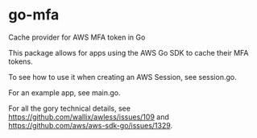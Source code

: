 # go-mfa
Cache provider for AWS MFA token in Go

This package allows for apps using the AWS Go SDK to cache their MFA tokens.

To see how to use it when creating an AWS Session, see session.go.

For an example app, see main.go.

For all the gory technical details, see https://github.com/wallix/awless/issues/109 and
https://github.com/aws/aws-sdk-go/issues/1329.
